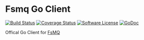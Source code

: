 # Fsmq Go Client

[![Build Status](https://travis-ci.org/chzyer/gofsmq.svg?branch=master)](https://travis-ci.org/chzyer/gofsmq)
[![Coverage Status](https://coveralls.io/repos/chzyer/gofsmq/badge.svg?branch=master&service=github)](https://coveralls.io/github/chzyer/gofsmq?branch=master)
[![Software License](https://img.shields.io/badge/license-MIT-brightgreen.svg)](LICENSE.md)
[![GoDoc](https://godoc.org/github.com/chzyer/gofsmq?status.svg)](https://godoc.org/github.com/chzyer/gofsmq)

Offical Go Client for [FsMQ](https://github.com/chzyer/fsmq)



